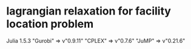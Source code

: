 # lagrangian relaxation for facility location problem

Julia 1.5.3
"Gurobi" => v"0.9.11"
"CPLEX"  => v"0.7.6"
"JuMP"   => v"0.21.6"

